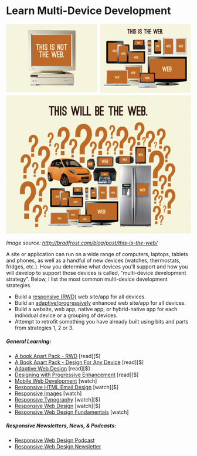 # Learn Multi-Device Development

![](../images/things.jpg "http://bradfrost.com/blog/post/this-is-the-web/")

<cite>Image source: <a href="http://bradfrost.com/blog/post/this-is-the-web/">http://bradfrost.com/blog/post/this-is-the-web/</a></cite>

A site or application can run on a wide range of computers, laptops, tablets and phones, as well as a handful of new devices (watches, thermostats, fridges, etc.). How you determine what devices you'll support and how you will develop to support those devices is called, "multi-device development strategy". Below, I list the most common multi-device development strategies.

* Build a [responsive (RWD)](https://en.wikipedia.org/wiki/Responsive_web_design) web site/app for all devices.
* Build an [adaptive/progressively](https://en.wikipedia.org/wiki/Adaptive_web_design) enhanced web site/app for all devices.
* Build a website, web app, native app, or hybrid-native app for each individual device or a grouping of devices.
* Attempt to retrofit something you have already built using bits and parts from strategies 1, 2 or 3.

##### General Learning:

* [A book Apart Pack - RWD](https://abookapart.com/collections/responsive-design) [read][$]
* [A Book Apart Pack - Design For Any Device](https://abookapart.com/collections/design-for-any-device) [read][$]
* [Adaptive Web Design](https://www.amazon.com/gp/product/0134216148?&_encoding=UTF8&tag=frontend-handbook-20&linkCode=ur2&linkId=defa398e66db76e7edbb8ddfa28caa1e&camp=1789&creative=9325) [read][$]
* [Designing with Progressive Enhancement](https://www.amazon.com/Designing-Progressive-Enhancement-Building-Everyone/dp/0321658884/?&_encoding=UTF8&tag=frontend-handbook-20&linkCode=ur2&linkId=bdac6f12a3d24fe694468aa8145001eb&camp=1789&creative=9325) [read][$]
* [Mobile Web Development](https://www.udacity.com/course/mobile-web-development--cs256) [watch]
* [Responsive HTML Email Design](https://frontendmasters.com/courses/responsive-email/) [watch][$]
* [Responsive Images](https://www.udacity.com/course/responsive-images--ud882) [watch]
* [Responsive Typography](https://www.pluralsight.com/courses/responsive-typography) [watch][$]
* [Responsive Web Design](https://frontendmasters.com/courses/responsive-web-design/) [watch][$]
* [Responsive Web Design Fundamentals](https://www.udacity.com/course/responsive-web-design-fundamentals--ud893) [watch]

##### Responsive Newsletters, News, &amp; Podcasts:

* [Responsive Web Design Podcast](https://responsivewebdesign.com/podcast/)
* [Responsive Web Design Newsletter](https://responsivewebdesign.com/newsletter/)




























